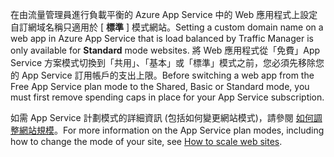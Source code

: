 <span data-ttu-id="ae60d-101">在由流量管理員進行負載平衡的 Azure App Service 中的 Web 應用程式上設定自訂網域名稱只適用於 [ **標準** ] 模式網站。</span><span class="sxs-lookup"><span data-stu-id="ae60d-101">Setting a custom domain name on a web app in Azure App Service that is load balanced by Traffic Manager is only available for **Standard** mode websites.</span></span> <span data-ttu-id="ae60d-102">將 Web 應用程式從「免費」App Service 方案模式切換到「共用」、「基本」或「標準」模式之前，您必須先移除您的 App Service 訂用帳戶的支出上限。</span><span class="sxs-lookup"><span data-stu-id="ae60d-102">Before switching a web app from the Free App Service plan mode to the Shared, Basic or Standard mode, you must first remove spending caps in place for your App Service subscription.</span></span> 

<span data-ttu-id="ae60d-103">如需 App Service 計劃模式的詳細資訊 (包括如何變更網站模式)，請參閱 [如何調整網站規模](../articles/app-service-web/web-sites-scale.md)。</span><span class="sxs-lookup"><span data-stu-id="ae60d-103">For more information on the App Service plan modes, including how to change the mode of your site, see [How to scale web sites](../articles/app-service-web/web-sites-scale.md).</span></span>

